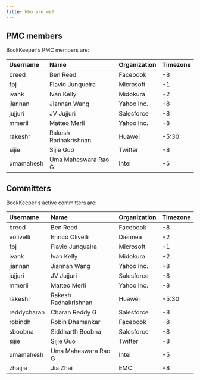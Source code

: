 ```yaml
---
title: Who are we?
---
```


## PMC members

BookKeeper's PMC members are:

Username | Name	| Organization | Timezone
:--------|:-----|:-------------|:--------
breed | Ben Reed | Facebook	| -8
fpj	| Flavio Junqueira | Microsoft | +1
ivank | Ivan Kelly | Midokura | +2
jiannan	| Jiannan Wang | Yahoo Inc. | +8
jujjuri | JV Jujjuri | Salesforce | -8
mmerli | Matteo Merli | Yahoo Inc. | -8
rakeshr | Rakesh Radhakrishnan | Huawei | +5:30
sijie | Sijie Guo | Twitter | -8
umamahesh | Uma Maheswara Rao G | Intel | +5

## Committers

BookKeeper's active committers are:

Username | Name	| Organization | Timezone
:--------|:-----|:-------------|:--------
breed | Ben Reed | Facebook	| -8
eolivelli | Enrico Olivelli | Diennea | +2
fpj	| Flavio Junqueira | Microsoft | +1
ivank | Ivan Kelly | Midokura | +2
jiannan	| Jiannan Wang | Yahoo Inc. | +8
jujjuri	| JV Jujjuri | Salesforce | -8
mmerli | Matteo Merli | Yahoo Inc. | -8
rakeshr | Rakesh Radhakrishnan | Huawei | +5:30
reddycharan | Charan Reddy G | Salesforce | -8
robindh	| Robin Dhamankar | Facebook | -8
sboobna | Siddharth Boobna | Salesforce | -8
sijie | Sijie Guo | Twitter | -8
umamahesh | Uma Maheswara Rao G | Intel | +5
zhaijia	| Jia Zhai | EMC | +8
